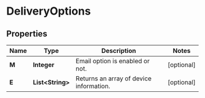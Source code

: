 

# DeliveryOptions


## Properties

| Name | Type | Description | Notes |
|------------ | ------------- | ------------- | -------------|
|**M** | **Integer** | Email option is enabled or not. |  [optional] |
|**E** | **List&lt;String&gt;** | Returns an array of device information. |  [optional] |



